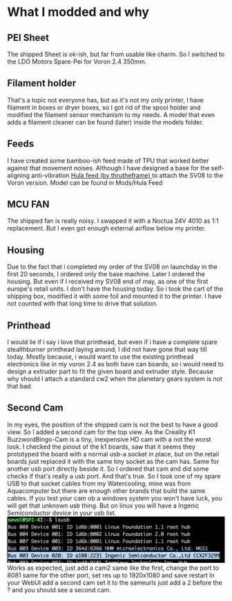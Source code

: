 # What I modded and why

## PEI Sheet

The shipped Sheet is ok-ish, but far from usable like charm. So I switched to the LDO Motors Spare-Pei for Voron 2.4 350mm.

## Filament holder

That's a topic not everyone has, but as it's not my only printer, I have filament in boxes or dryer boxes, so I got rid of the spool holder and modified the filament sensor mechanism to my needs.
A model that even adds a filament cleaner can be found (later) inside the models folder.

## Feeds

I have created some bamboo-ish feed made of TPU that worked better against that movement noises.
Although I have designed a base for the self-aligning anti-vibration [Hula feed (by thrutheframe) ](https://makerworld.com/en/models/417509#profileId-319901) to attach the SV08 to the Voron version. Model can be found in Mods/Hula Feed

## MCU FAN

The shipped fan is really noisy. I swapped it with a Noctua 24V 4010 as 1:1 replacement. But I even got enough external airflow below my printer.

## Housing

Due to the fact that i completed my order of the SV08 on launchday in the first 20 seconds, I ordered only the base machine. Later I ordered the housing.
But even if I received my SV08 end of may, as one of the first europe's retail units. I don't have the housing today. So i took the cart of the shipping box, modified it with some foil and mounted it to the printer.
I have not counted with that long time to drive that solution.

## Printhead

I would lie if i say i love that printhead, but even if i have a complete spare stealthburner printhead laying around, I did not have gone that way till today.
Mostly because, i would want to use the existing printhead electronics like in my voron 2.4 as both have can boards, so i would need to design a extruder part to fit the given board and extruder style. Because why should I attach a standard cw2 when the planetary gears system is not that bad.

## Second Cam

In my eyes, the position of the shipped cam is not the best to have a good view. So I added a second cam for the top view.
As the Creality K1 BuzzwordBingo-Cam is a tiny, inexpensive HD cam with a not the worst look. I checked the pinout of the k1 boards, saw that it seems they prototyped the board with a normal usb-a socket in place, but on the retail boards just replaced it with the same tiny socket as the cam has. Same for another usb port directly beside it. So I ordered that cam and did some checks if that's really a usb port. And that's true. So I took one of my spare USB to that socket cables from my Watercooling, mine was from Aquacomputer but there are enough other brands that build the same cables.
If you test your cam ob a windows system you won't have luck, you will get that unknown usb thing. But on linux you will have a Ingenic Semiconductor device in your usb list. 
![Creality Cam](Mods/crealitycam.png "Creality AI Cam")
Works as expected, just add a cam2 same like the first, change the port to 8081 same for the other port, set res up to 1920x1080 and save restart
In your WebUI add a second cam set it to the sameurls just add a 2 before the ? and you should see a second cam.